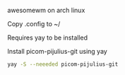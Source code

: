 awesomewm on arch linux  


Copy .config to ~/  
  

Requires yay to be installed  
  
Install picom-pijulius-git using yay
```bash
yay -S --neeeded picom-pijulius-git
```
